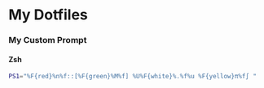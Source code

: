 # My Dotfiles

### My Custom Prompt
#### Zsh
```bash
PS1="%F{red}%n%f::[%F{green}%M%f] %U%F{white}%.%f%u %F{yellow}π%f∫ "
```
